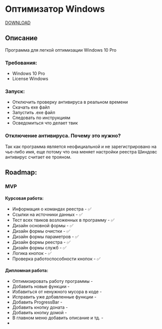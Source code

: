 # Оптимизатор Windows

[DOWNLOAD](https://github.com/DENISSP3KTR/OptimizatorBySpektr/raw/main/optimizator/optimizator/bin/Release/optimizator.exe)


## Описание
Программа для легкой оптимизации Windows 10 Pro

### Требования:
* Windows 10 Pro
* License Windows

### Запуск:
* Отключить проверку антивируса в реальном времени
* Скачать exe файл
* Запустить .exe файл
* Следовать по инструкциям
* Осведомиться что делает твик

### Отключение антивируса. Почему это нужно?
Так как программа является неофициальной и не зарегистрировано на чье-либо имя, еще потому что она меняет настройки реестра Шиндовс антивирус считает ее трояном.
## Roadmap:
### MVP
#### Курсовая работа:
* Информация о командах реестра - ✅
* Ссылки на источники данных - ✅
* Тест всех твиков возложенных в программу - ✅
* Дизайн основной формы - ✅
* Дизайн формы очистки - ✅
* Дизайн формы параметров - ✅
* Дизайн формы реестра - ✅
* Дизайн формы служб - ✅
* Логика кнопок - ✅
* Проверка работоспособности кнопок - ✅
#### Дипломная работа:
* Оптимизировать работу программы - 
* Добавить новые функции -
* Избавиться от ненужного мусора в коде -
* Исправить уже добавленные функции -
* Добавить ProgressBar - 
* Добавить кнопку доната - 
* Добавить кнопку домой -
* В главном меню добавить описание и тд. -
* 
